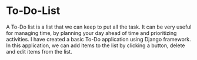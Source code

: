 # To-Do-List
A To-Do list is a list that we can keep to put all the task. It can be very useful
for managing time, by planning your day ahead of time and prioritizing 
activities. I have created a basic To-Do application using Django framework. In
this application, we can add items to the list by clicking a button, delete and edit 
items from the list.

